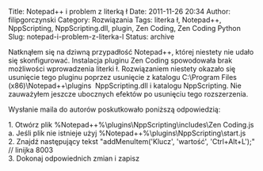 Title: Notepad++ i problem z literką ł
Date: 2011-11-26 20:34
Author: filipgorczynski
Category: Rozwiązania
Tags: literka ł, Notepad++, NppScripting, NppScripting.dll, plugin, Zen Coding, Zen Coding Python
Slug: notepad-i-problem-z-literka-l
Status: archive

Natknąłem się na dziwną przypadłość Notepad++, której niestety nie udało się skonfigurować. Instalacja pluginu Zen Coding spowodowała brak możliwości wprowadzenia literki ł. Rozwiązaniem niestety okazało się usunięcie tego pluginu poprzez usunięcie z katalogu C:\\Program Files (x86)\\Notepad++\\plugins  NppScripting.dll i katalogu NppScripting. Nie zauważyłem jeszcze ubocznych efektów po usunięciu tego rozszerzenia.

Wysłanie maila do autorów poskutkowało poniższą odpowiedzią:

1\. Otwórz plik %Notepad++%\\plugins\\NppScripting\\includes\\Zen Coding.js  
a. Jeśli plik nie istnieje użyj %Notepad++%\\plugins\\NppScripting\\start.js  
2. Znajdź następujący tekst "addMenuItem('Klucz', 'wartość', 'Ctrl+Alt+L');"  // linijka 8003  
3. Dokonaj odpowiednich zmian i zapisz

